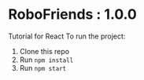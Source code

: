 # RoboFriends : 1.0.0
Tutorial for React
To run the project:

1. Clone this repo
2. Run `npm install`
3. Run `npm start`
